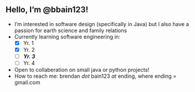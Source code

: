 ## Hello, I’m @bbain123!
- I’m interested in software design (specifically in Java) but I also have a passion for earth science and family relations 
- Currently learning software engineering in:
  - [x] Yr. 1
  - [x] Yr. 2
  - [ ] ***Yr. 3***
  - [ ] Yr. 4
- Open to collaberation on small java or python projects! 
- How to reach me:  brendan *dot* bain123 *at* ending, where ending = gmail.com

